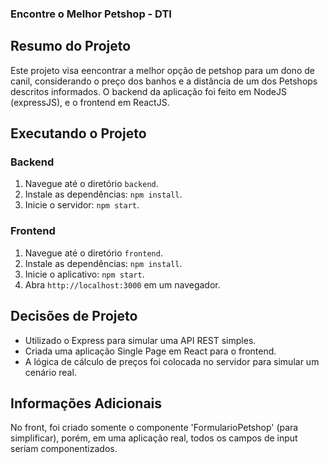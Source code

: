### Encontre o Melhor Petshop - DTI

## Resumo do Projeto

Este projeto visa eencontrar a melhor opção de petshop para um dono de canil, considerando o preço dos banhos e a distância de um dos Petshops descritos informados. O backend da aplicação foi feito em NodeJS (expressJS), e o frontend em ReactJS.

## Executando o Projeto
### Backend
1. Navegue até o diretório `backend`.
2. Instale as dependências: `npm install`.
3. Inicie o servidor: `npm start`.

### Frontend
1. Navegue até o diretório `frontend`.
2. Instale as dependências: `npm install`.
3. Inicie o aplicativo: `npm start`.
4. Abra `http://localhost:3000` em um navegador.

## Decisões de Projeto
- Utilizado o Express para simular uma API REST simples.
- Criada uma aplicação Single Page em React para o frontend.
- A lógica de cálculo de preços foi colocada no servidor para simular um cenário real.

## Informações Adicionais
No front, foi criado somente o componente 'FormularioPetshop' (para simplificar), porém, em uma aplicação real, todos os campos de input seriam componentizados.